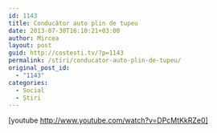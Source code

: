 ```yaml
---
id: 1143
title: Conducător auto plin de tupeu
date: 2013-07-30T16:10:21+03:00
author: Mircea
layout: post
guid: http://costesti.tv/?p=1143
permalink: /stiri/conducator-auto-plin-de-tupeu/
original_post_id:
  - "1143"
categories:
  - Social
  - Știri
---
```

[youtube http://www.youtube.com/watch?v=DPcMtKkRZe0] 

&nbsp;